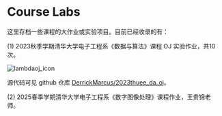 # Course Labs

这里存档一些课程的大作业或实验项目。目前已经收录的有：

(1) 2023秋季学期清华大学电子工程系《数据与算法》课程 OJ 实验作业，共10次。

![lambdaoj_icon](https://cdn.jsdelivr.net/gh/DerrickMarcus/picgo_image/images/lambdaoj_icon.png)

源代码可见 github 仓库 [DerrickMarcus/2023thuee_da_oj](https://github.com/DerrickMarcus/data-algorithm-oj)。

(2) 2025春季学期清华大学电子工程系《数字图像处理》课程作业，王贵锦老师。

